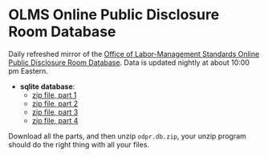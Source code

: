 # OLMS Online Public Disclosure Room Database

Daily refreshed mirror of the [Office of Labor-Management Standards Online Public Disclosure Room Database]('https://olmsapps.dol.gov/olpdr/?_ga=2.153682620.544456734.1620145813-42444416.1608177889#Union%20Reports/Yearly%20Data%20Download). Data is updated nightly at about 10:00 pm Eastern.

* **sqlite database**:
  * [zip file, part 1](https://labordata.github.io/odpr/odpr.db.zip)
  * [zip file, part 2](https://labordata.github.io/odpr/odpr.db.z01)
  * [zip file, part 3](https://labordata.github.io/odpr/odpr.db.z02)
  * [zip file, part 4](https://labordata.github.io/odpr/odpr.db.z03)

Download all the parts, and then unzip `odpr.db.zip`, your unzip program should do the right thing with all your files.
